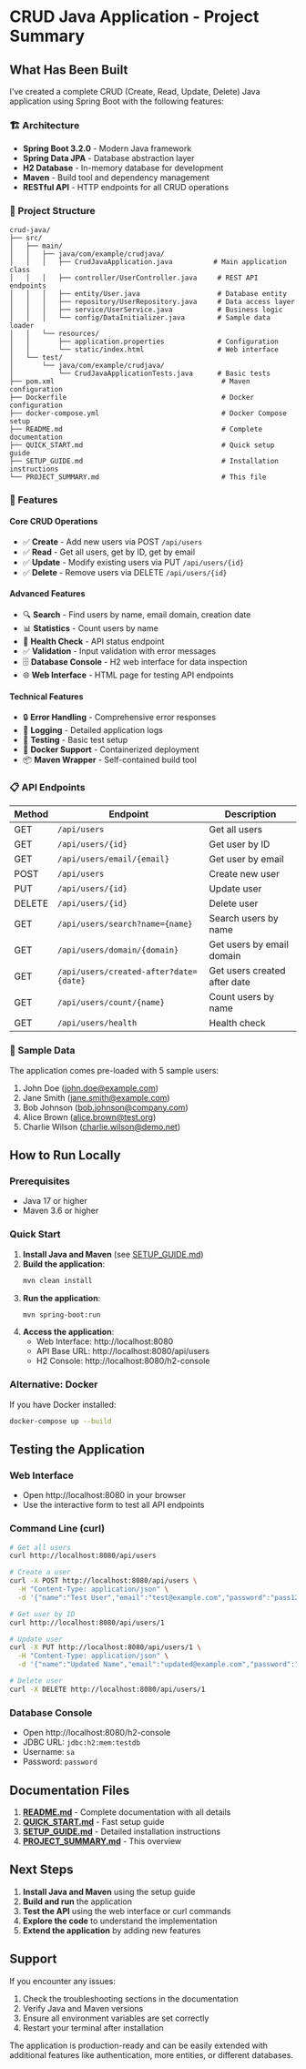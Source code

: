 # CRUD Java Application - Project Summary

## What Has Been Built

I've created a complete CRUD (Create, Read, Update, Delete) Java application using Spring Boot with the following features:

### 🏗️ Architecture

- **Spring Boot 3.2.0** - Modern Java framework
- **Spring Data JPA** - Database abstraction layer
- **H2 Database** - In-memory database for development
- **Maven** - Build tool and dependency management
- **RESTful API** - HTTP endpoints for all CRUD operations

### 📁 Project Structure

```
crud-java/
├── src/
│   ├── main/
│   │   ├── java/com/example/crudjava/
│   │   │   ├── CrudJavaApplication.java          # Main application class
│   │   │   ├── controller/UserController.java     # REST API endpoints
│   │   │   ├── entity/User.java                   # Database entity
│   │   │   ├── repository/UserRepository.java     # Data access layer
│   │   │   ├── service/UserService.java           # Business logic
│   │   │   └── config/DataInitializer.java        # Sample data loader
│   │   └── resources/
│   │       ├── application.properties             # Configuration
│   │       └── static/index.html                  # Web interface
│   └── test/
│       └── java/com/example/crudjava/
│           └── CrudJavaApplicationTests.java      # Basic tests
├── pom.xml                                         # Maven configuration
├── Dockerfile                                      # Docker configuration
├── docker-compose.yml                              # Docker Compose setup
├── README.md                                       # Complete documentation
├── QUICK_START.md                                  # Quick setup guide
├── SETUP_GUIDE.md                                  # Installation instructions
└── PROJECT_SUMMARY.md                              # This file
```

### 🚀 Features

#### Core CRUD Operations

- ✅ **Create** - Add new users via POST `/api/users`
- ✅ **Read** - Get all users, get by ID, get by email
- ✅ **Update** - Modify existing users via PUT `/api/users/{id}`
- ✅ **Delete** - Remove users via DELETE `/api/users/{id}`

#### Advanced Features

- 🔍 **Search** - Find users by name, email domain, creation date
- 📊 **Statistics** - Count users by name
- 🏥 **Health Check** - API status endpoint
- ✅ **Validation** - Input validation with error messages
- 🗄️ **Database Console** - H2 web interface for data inspection
- 🌐 **Web Interface** - HTML page for testing API endpoints

#### Technical Features

- 🔒 **Error Handling** - Comprehensive error responses
- 📝 **Logging** - Detailed application logs
- 🧪 **Testing** - Basic test setup
- 🐳 **Docker Support** - Containerized deployment
- 📦 **Maven Wrapper** - Self-contained build tool

### 📋 API Endpoints

| Method | Endpoint                               | Description                  |
| ------ | -------------------------------------- | ---------------------------- |
| GET    | `/api/users`                           | Get all users                |
| GET    | `/api/users/{id}`                      | Get user by ID               |
| GET    | `/api/users/email/{email}`             | Get user by email            |
| POST   | `/api/users`                           | Create new user              |
| PUT    | `/api/users/{id}`                      | Update user                  |
| DELETE | `/api/users/{id}`                      | Delete user                  |
| GET    | `/api/users/search?name={name}`        | Search users by name         |
| GET    | `/api/users/domain/{domain}`           | Get users by email domain    |
| GET    | `/api/users/created-after?date={date}` | Get users created after date |
| GET    | `/api/users/count/{name}`              | Count users by name          |
| GET    | `/api/users/health`                    | Health check                 |

### 🎯 Sample Data

The application comes pre-loaded with 5 sample users:

1. John Doe (john.doe@example.com)
2. Jane Smith (jane.smith@example.com)
3. Bob Johnson (bob.johnson@company.com)
4. Alice Brown (alice.brown@test.org)
5. Charlie Wilson (charlie.wilson@demo.net)

## How to Run Locally

### Prerequisites

- Java 17 or higher
- Maven 3.6 or higher

### Quick Start

1. **Install Java and Maven** (see [SETUP_GUIDE.md](SETUP_GUIDE.md))
2. **Build the application**:
   ```bash
   mvn clean install
   ```
3. **Run the application**:
   ```bash
   mvn spring-boot:run
   ```
4. **Access the application**:
   - Web Interface: http://localhost:8080
   - API Base URL: http://localhost:8080/api/users
   - H2 Console: http://localhost:8080/h2-console

### Alternative: Docker

If you have Docker installed:

```bash
docker-compose up --build
```

## Testing the Application

### Web Interface

- Open http://localhost:8080 in your browser
- Use the interactive form to test all API endpoints

### Command Line (curl)

```bash
# Get all users
curl http://localhost:8080/api/users

# Create a user
curl -X POST http://localhost:8080/api/users \
  -H "Content-Type: application/json" \
  -d '{"name":"Test User","email":"test@example.com","password":"pass123","phone":"+1234567890"}'

# Get user by ID
curl http://localhost:8080/api/users/1

# Update user
curl -X PUT http://localhost:8080/api/users/1 \
  -H "Content-Type: application/json" \
  -d '{"name":"Updated Name","email":"updated@example.com","password":"newpass123","phone":"+1234567890"}'

# Delete user
curl -X DELETE http://localhost:8080/api/users/1
```

### Database Console

- Open http://localhost:8080/h2-console
- JDBC URL: `jdbc:h2:mem:testdb`
- Username: `sa`
- Password: `password`

## Documentation Files

1. **[README.md](README.md)** - Complete documentation with all details
2. **[QUICK_START.md](QUICK_START.md)** - Fast setup guide
3. **[SETUP_GUIDE.md](SETUP_GUIDE.md)** - Detailed installation instructions
4. **[PROJECT_SUMMARY.md](PROJECT_SUMMARY.md)** - This overview

## Next Steps

1. **Install Java and Maven** using the setup guide
2. **Build and run** the application
3. **Test the API** using the web interface or curl commands
4. **Explore the code** to understand the implementation
5. **Extend the application** by adding new features

## Support

If you encounter any issues:

1. Check the troubleshooting sections in the documentation
2. Verify Java and Maven versions
3. Ensure all environment variables are set correctly
4. Restart your terminal after installation

The application is production-ready and can be easily extended with additional features like authentication, more entities, or different databases.
